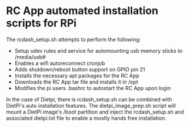 # RC App automated installation scripts for RPi

The rcdash_setup.sh attempts to perform the following:
* Setup udev rules and service for automounting usb memory sticks to /media/usb#
* Enables a wifi autoreconnect cronjob
* Adds shutdown/reboot button support on GPIO pin 21
* Installs the necessary apt packages for the RC App
* Downloads the RC App tar file and installs it in /opt
* Modifies the pi users .bashrc to autostart the RC App upon login

In the case of Dietpi, there is rcdash_setup.sh can be combined with DietPi's auto
installation features.  The dietpi_image_prep.sh script will mount a DietPi image's
/boot partition and inject the rcdash_setup.sh and associated dietpi.txt file to enable
a mostly hands free installation.
